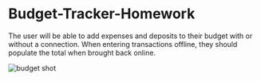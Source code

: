 # Budget-Tracker-Homework

The user will be able to add expenses and deposits to their budget with or without a connection. When entering transactions offline, they should populate the total when brought back online.





![budget shot](https://user-images.githubusercontent.com/78170157/125884736-7be57855-e4b5-44f0-bc9a-6cfd59070aa7.JPG)

